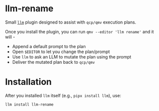 # llm-rename

Small [`llm`](https://llm.datasette.io/) plugin designed to assist with `qcp/qmv` execution plans.

Once you install the plugin, you can run `qmv --editor 'llm rename'` and it will -

- Append a default prompt to the plan
- Open `$EDITOR` to let you change the plan/prompt
- Use `llm` to ask an LLM to mutate the plan using the prompt
- Deliver the mutated plan back to `qcp/qmv`

# Installation

After you installed `llm` itself (e.g., `pipx install llm`), use:

`llm install llm-rename`
